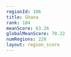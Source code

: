 ```yaml
---
regionId: 106
title: Ghana
rank: 184
meanScore: 63.26
globalMeanScore: 70.22
numRegions: 220
layout: region_score
---
```

